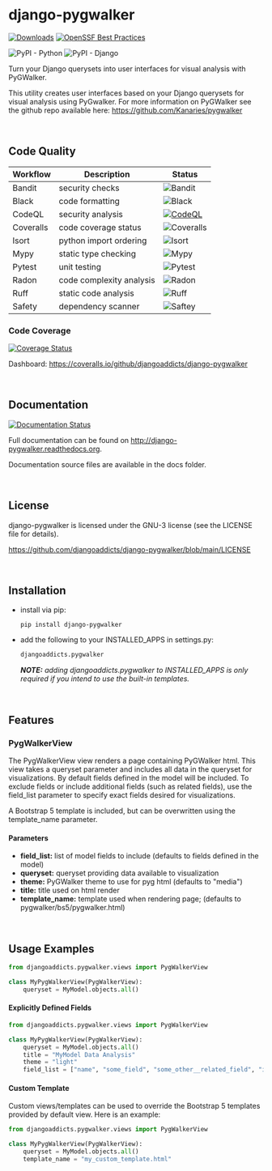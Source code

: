 # django-pygwalker
[![Downloads](https://static.pepy.tech/badge/django-pygwalker)](https://pepy.tech/project/django-pygwalker)
[![OpenSSF Best Practices](https://bestpractices.coreinfrastructure.org/projects/7682/badge)](https://bestpractices.coreinfrastructure.org/projects/7682)

![PyPI - Python](https://img.shields.io/pypi/pyversions/django-pygwalker)
![PyPI - Django](https://img.shields.io/pypi/djversions/django-pygwalker)

Turn your Django querysets into user interfaces for visual analysis with PyGWalker.

This utility creates user interfaces based on your Django querysets for visual analysis using PyGwalker. 
For more information on PyGWalker see the github repo available here: https://github.com/Kanaries/pygwalker 


<br/>

## Code Quality
| Workflow | Description             | Status                                                                       |
|----------|-------------------------|------------------------------------------------------------------------------|
|Bandit|security checks|![Bandit](https://github.com/djangoaddicts/django-pygwalker/actions/workflows/bandit.yaml/badge.svg)|
|Black|code formatting|![Black](https://github.com/djangoaddicts/django-pygwalker/actions/workflows/black.yaml/badge.svg)|
|CodeQL|security analysis|[![CodeQL](https://github.com/djangoaddicts/django-pygwalker/actions/workflows/github-code-scanning/codeql/badge.svg)](https://github.com/djangoaddicts/django-pygwalker/actions/workflows/github-code-scanning/codeql)|
|Coveralls|code coverage status|![Coveralls](https://github.com/djangoaddicts/django-pygwalker/actions/workflows/coveralls.yaml/badge.svg)|
|Isort|python import ordering|![Isort](https://github.com/djangoaddicts/django-pygwalker/actions/workflows/isort.yaml/badge.svg)|
|Mypy|static type checking|![Mypy](https://github.com/djangoaddicts/django-pygwalker/actions/workflows/mypy.yaml/badge.svg)|
|Pytest|unit testing|![Pytest](https://github.com/djangoaddicts/django-pygwalker/actions/workflows/pytest.yaml/badge.svg)|
|Radon|code complexity analysis|![Radon](https://github.com/djangoaddicts/django-pygwalker/actions/workflows/radon.yaml/badge.svg)|
|Ruff|static code analysis|![Ruff](https://github.com/djangoaddicts/django-pygwalker/actions/workflows/ruff.yaml/badge.svg)|
|Safety|dependency scanner|![Saftey](https://github.com/djangoaddicts/django-pygwalker/actions/workflows/safety.yaml/badge.svg)|

### Code Coverage 
[![Coverage Status](https://coveralls.io/repos/github/djangoaddicts/django-pygwalker/badge.svg)](https://coveralls.io/github/djangoaddicts/django-pygwalker)

Dashboard:
https://coveralls.io/github/djangoaddicts/django-pygwalker


<br/>

## Documentation
[![Documentation Status](https://readthedocs.org/projects/django-pygwalker/badge/?version=latest)](https://django-pygwalker.readthedocs.io/en/latest/?badge=latest)

Full documentation can be found on http://django-pygwalker.readthedocs.org. 

Documentation source files are available in the docs folder.


<br/>

## License
django-pygwalker is licensed under the GNU-3 license (see the LICENSE file for details).

https://github.com/djangoaddicts/django-pygwalker/blob/main/LICENSE


<br/>

## Installation 
- install via pip:
    ``` 
    pip install django-pygwalker
    ```
- add the following to your INSTALLED_APPS in settings.py:

    ```python 
    djangoaddicts.pygwalker
    ```

    ***NOTE:*** *adding djangoaddicts.pygwalker to INSTALLED_APPS is only required if you intend to use the built-in templates.* 

<br/>

## Features

### PygWalkerView
The PygWalkerView view renders a page containing PyGWalker html. This view takes a queryset parameter and includes all data in the queryset for visualizations. By default fields defined in the model will be included. To exclude fields or include additional fields (such as related fields), use the field_list parameter to specify exact fields desired for visualizations.  

A Bootstrap 5 template is included, but can be overwritten using the template_name parameter. 

#### Parameters
- **field_list:** list of model fields to include (defaults to fields defined in the model)
- **queryset:** queryset providing data available to visualization
- **theme:** PyGWalker theme to use for pyg html (defaults to "media")
- **title:** title used on html render
- **template_name:** template used when rendering page; (defaults to pygwalker/bs5/pygwalker.html)

<br/>

## Usage Examples

```python
from djangoaddicts.pygwalker.views import PygWalkerView

class MyPygWalkerView(PygWalkerView):
    queryset = MyModel.objects.all()
```

#### Explicitly Defined Fields

```python
from djangoaddicts.pygwalker.views import PygWalkerView

class MyPygWalkerView(PygWalkerView):
    queryset = MyModel.objects.all()
    title = "MyModel Data Analysis"
    theme = "light"
    field_list = ["name", "some_field", "some_other__related_field", "id", "created_at", "updated_at"]
```


#### Custom Template
Custom views/templates can be used to override the Bootstrap 5 templates provided by default view. Here is an example:

```python
from djangoaddicts.pygwalker.views import PygWalkerView

class MyPygWalkerView(PygWalkerView):
    queryset = MyModel.objects.all()
    template_name = "my_custom_template.html"
```
